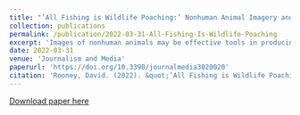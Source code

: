 ```yaml
---
title: "’All Fishing is Wildlife Poaching:’ Nonhuman Animal Imagery and Mutual Avowal in _Racing Extinction_ and _Seaspiracy_"
collection: publications
permalink: /publication/2022-03-31-All-Fishing-Is-Wildlife-Poaching
excerpt: 'Images of nonhuman animals may be effective tools in producing climate concern and empathy for animals, particularly if animals are shown in natural habitats. Visual and narrative analysis of the documentary Racing Extinction identifies a practice of selectively recognizing the individuality of certain animals. Despite emphasizing the intrinsic worth of often-marginalized animals, Racing Extinction reproduces the marginalization of domesticated animals raised for consumption and less charismatic marine life. A close reading of the film’s animal imagery also reveals a spatialized bias—visualizing violence against marine life overwhelmingly in China and Indonesia and by comparison associating the U.S. with indirect climate harm rather than the direct killing of animals. Intertwining a decolonial ethic with a critical animal studies perspective, this paper reveals how disjointed imagery of nonhuman animal suffering facilitates racial scapegoating, masks the exploitation of marine life by the U.S. and partitions uneven ethical responsibilities towards nonhuman animals. This is contrasted to the documentary Seaspiracy, which advances a universal, non-speciesist ethic of “mutual avowal”, contextualizing images of violence against marine life in a global frame.'
date: 2022-03-31
venue: 'Journalism and Media'
paperurl: 'https://doi.org/10.3390/journalmedia3020020'
citation: 'Rooney, David. (2022). &quot;’All Fishing is Wildlife Poaching:’ Nonhuman Animal Imagery and Mutual Avowal in Racing Extinction and Seaspiracy.&quot; <i>Journalism and Media </i>. 3(2).'
---
```


[Download paper here](http://daithirooney.github.io/files/All_Fishing_Is_Wildlife_Poaching.pdf)
 
